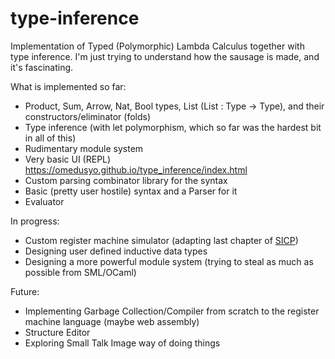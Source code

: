 # type-inference
Implementation of Typed (Polymorphic) Lambda Calculus together with type inference. I'm just trying to understand how the sausage is made, and it's fascinating.

What is implemented so far:
* Product, Sum, Arrow, Nat, Bool types, List (List : Type -> Type), and their constructors/eliminator (folds)
* Type inference (with let polymorphism, which so far was the hardest bit in all of this)
* Rudimentary module system
* Very basic UI (REPL) <https://omedusyo.github.io/type_inference/index.html>
* Custom parsing combinator library for the syntax
* Basic (pretty user hostile) syntax and a Parser for it
* Evaluator

In progress:
* Custom register machine simulator (adapting last chapter of [SICP](https://mitpress.mit.edu/sites/default/files/sicp/full-text/book/book.html))
* Designing user defined inductive data types
* Designing a more powerful module system (trying to steal as much as possible from SML/OCaml)

Future:
* Implementing Garbage Collection/Compiler from scratch to the register machine language (maybe web assembly)
* Structure Editor
* Exploring Small Talk Image way of doing things
